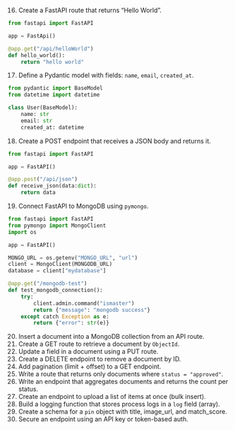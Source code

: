 16. Create a FastAPI route that returns “Hello World”.

```python
from fastapi import FastAPI

app = FastApi()

@app.get("/api/helloWorld")
def hello_world():
    return "hello world"

```


17. Define a Pydantic model with fields: `name`, `email`, `created_at`.

```python
from pydantic import BaseModel
from datetime import datetime

class User(BaseModel):
    name: str
    email: str
    created_at: datetime

```

18. Create a POST endpoint that receives a JSON body and returns it.

```python
from fastapi import FastAPI

app = FastAPI()

@app.post("/api/json")
def receive_json(data:dict):
    return data

```


19. Connect FastAPI to MongoDB using `pymongo`.

```python
from fastapi import FastAPI
from pymongo import MongoClient
import os

app = FastAPI()

MONGO_URL = os.getenv("MONGO_URL", "url")
client = MongoClient(MONGODB_URL)
database = client["mydatabase"]

@app.get("/mongodb-test")
def test_mongodb_connection():
    try:
        client.admin.command("ismaster")
        return {"message": "mongodb success"}
    except catch Exception as e:
        return {"error": str(e)}

```


20. Insert a document into a MongoDB collection from an API route.
21. Create a GET route to retrieve a document by `ObjectId`.
22. Update a field in a document using a PUT route.
23. Create a DELETE endpoint to remove a document by ID.
24. Add pagination (limit + offset) to a GET endpoint.
25. Write a route that returns only documents where `status = "approved"`.
26. Write an endpoint that aggregates documents and returns the count per status.
27. Create an endpoint to upload a list of items at once (bulk insert).
28. Build a logging function that stores process logs in a `log` field (array).
29. Create a schema for a `pin` object with title, image_url, and match_score.
30. Secure an endpoint using an API key or token-based auth.